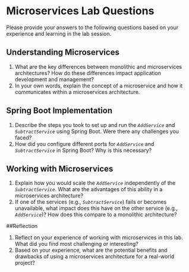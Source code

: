 # Microservices Lab Questions

Please provide your answers to the following questions based on your experience and learning in the lab session.

## Understanding Microservices

1. What are the key differences between monolithic and microservices architectures? How do these differences impact application development and management? 
2. In your own words, explain the concept of a microservice and how it communicates within a microservices architecture.

## Spring Boot Implementation

1. Describe the steps you took to set up and run the *`AddService`* and *`SubtractService`* using Spring Boot. Were there any challenges you faced? 
2. How did you configure different ports for *`AddService`* and *`SubtractService`* in Spring Boot? Why is this necessary?

## Working with Microservices

1. Explain how you would scale the *`AddService`* independently of the *`SubtractService`*. What are the advantages of this ability in a microservices architecture? 
2. If one of the services (e.g., *`SubtractService`*) fails or becomes unavailable, what impact does this have on the other service (e.g., *`AddService`*)? How does this compare to a monolithic architecture?

##Reflection

1. Reflect on your experience of working with microservices in this lab. What did you find most challenging or interesting? 
2. Based on your experience, what are the potential benefits and drawbacks of using a microservices architecture for a real-world project?